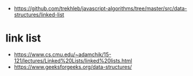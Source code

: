 * https://github.com/trekhleb/javascript-algorithms/tree/master/src/data-structures/linked-list

# link list

* https://www.cs.cmu.edu/~adamchik/15-121/lectures/Linked%20Lists/linked%20lists.html
* https://www.geeksforgeeks.org/data-structures/
